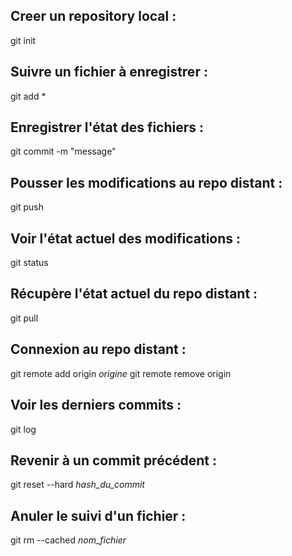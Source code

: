 ## Creer un repository local : 
git init

## Suivre un fichier à enregistrer  :
git add *

## Enregistrer l'état des fichiers :
git commit -m "message"

## Pousser les modifications au repo distant : 
git push

## Voir l'état actuel des modifications : 
git status

## Récupère l'état actuel du repo distant :
git pull

## Connexion au repo distant : 
git remote add origin *origine* 
git remote remove origin

## Voir les derniers commits : 
git log

## Revenir à un commit précédent : 
git reset --hard *hash_du_commit* 

## Anuler le suivi d'un fichier : 
git rm --cached *nom_fichier*